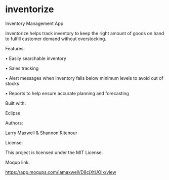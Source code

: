 # inventorize
Inventory Management App

Inventorize helps track inventory to keep the right amount of goods on hand to fulfill customer demand without overstocking.

Features:

•	Easily searchable inventory

•	Sales tracking 

•	Alert messages when inventory falls below minimum levels to avoid out of stocks

•	Reports to help ensure accurate planning and forecasting


Built with:

Eclipse


Authors: 

Larry Maxwell & Shannon Ritenour


License:

This project is licensed under the MIT License.

Moqup link:

https://app.moqups.com/lamaxwell/D8cjXtUOIx/view
